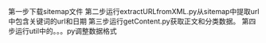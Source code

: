 第一步下载sitemap文件
第二步运行extractURLfromXML.py从sitemap中提取url中包含关键词的url和日期
第三步运行getContent.py获取正文和分类数据。
第四步运行util中的。。。py调整数据格式